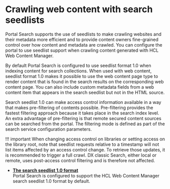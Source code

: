 # Crawling web content with search seedlists

Portal Search supports the use of seedlists to make crawling websites and their metadata more efficient and to provide content owners fine-grained control over how content and metadata are crawled. You can configure the portal to use seedlist support when crawling content generated with HCL Web Content Manager.

By default Portal Search is configured to use seedlist format 1.0 when indexing content for search collections. When used with web content, seedlist format 1.0 makes it possible to use the web content page type to render content that is found in the search results on the corresponding web content page. You can also include custom metadata fields from a web content item that appears in the search seedlist but not in the HTML source.

Search seedlist 1.0 can make access control information available in a way that makes pre-filtering of contents possible. Pre-filtering provides the fastest filtering approach because it takes place in the search index level. An extra advantage of pre-filtering is that remote secured content sources can be searched from the portal. The filtering mode is defined as part of the search service configuration parameters.

!!! important
    When changing access control on libraries or setting access on the library root, note that seedlist requests relative to a timestamp will not list items affected by an access control change. To retrieve those updates, it is recommended to trigger a full crawl. 
    DX classic Search, either local or remote, uses post-access control filtering and is therefore not affected.


-   **[The search seedlist 1.0 format](../crawling_webcontent_seedbase/wcm_searchseed/index.md)**  
Portal Search is configured to support the HCL Web Content Manager search seedlist 1.0 format by default.

<!---
**Previous topic:**[Language and region support in Portal Search](../admin-system/srr_lng_regio_spprt.md)

**Next topic:**[Searching your local portal](../admin-system/srclocportal.md) --->
